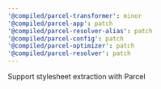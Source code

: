 ```yaml
---
'@compiled/parcel-transformer': minor
'@compiled/parcel-app': patch
'@compiled/parcel-resolver-alias': patch
'@compiled/parcel-config': patch
'@compiled/parcel-optimizer': patch
'@compiled/parcel-resolver': patch
---
```


Support stylesheet extraction with Parcel
